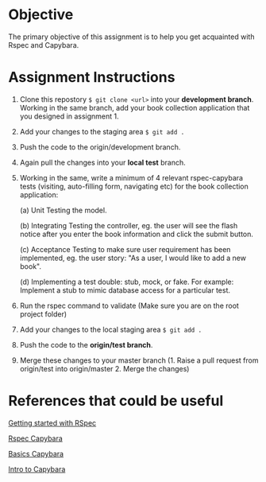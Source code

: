 # Objective
The primary objective of this assignment is to help you get acquainted with Rspec and Capybara.

# Assignment Instructions
1. Clone this repostory ```$ git clone <url>``` into your **development branch**. Working in the same branch, add your book collection application that you designed in assignment 1.
2. Add your changes to the staging area ```$ git add .```
3. Push the code to the origin/development branch.
4. Again pull the changes into your **local test** branch.
5. Working in the same, write a minimum of 4 relevant rspec-capybara tests (visiting, auto-filling form, navigating etc) for the book collection application:

      (a) Unit Testing the model.
 
      (b) Integrating Testing the controller, eg. the user will see the flash notice after you enter the book information and click the submit button.
 
      (c) Acceptance Testing to make sure user requirement has been implemented, eg. the user story: "As a user, I would like to add a new book".
 
      (d) Implementing a test double: stub, mock, or fake. For example: Implement a stub to mimic database access for a particular test.
 
6. Run the rspec command to validate (Make sure you are on the root project folder)
7. Add your changes to the local staging area ```$ git add .```
8. Push the code to the **origin/test branch**.
9. Merge these changes to your master branch (1. Raise a pull request from origin/test into origin/master 2. Merge the changes)
  
# References that could be useful
[Getting started with RSpec](https://semaphoreci.com/community/tutorials/getting-started-with-rspec)

[Rspec Capybara](https://www.codewithjason.com/rails-testing-hello-world-using-rspec-capybara/)

[Basics Capybara](https://www.sitepoint.com/basics-capybara-improving-tests/)

[Intro to Capybara](https://learn.co/lessons/intro-to-capybara)
